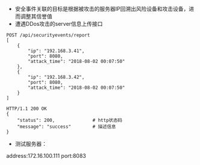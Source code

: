 * 安全事件关联的目标是根据被攻击的服务器IP回溯出风险设备和攻击设备，进而调整其信誉值
* 遭遇DDos攻击的server信息上传接口   

```
POST /api/securityevents/report   
[
    {
        "ip": "192.168.3.41",
        "port": 8080,
        "attack_time": "2018-08-02 00:07:50"
    },
    {
        "ip": "192.168.3.42",
        "port": 8080,
        "attack_time": "2018-08-02 00:07:50"
    }
]

HTTP/1.1 200 OK
{
    "status": 200,              # http状态码
    "message": "success"        # 描述信息
}
```

* 测试服务器：

address:172.16.100.111  port:8083